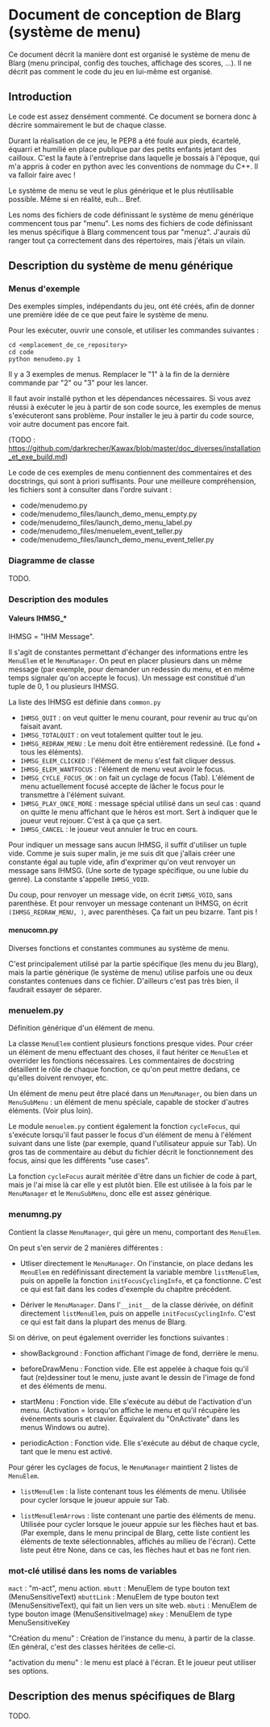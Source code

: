 # Document de conception de Blarg (système de menu) #

Ce document décrit la manière dont est organisé le système de menu de Blarg (menu principal, config des touches, affichage des scores, ...). Il ne décrit pas comment le code du jeu en lui-même est organisé.

## Introduction ##

Le code est assez densément commenté. Ce document se bornera donc à décrire sommairement le but de chaque classe.

Durant la réalisation de ce jeu, le PEP8 a été foulé aux pieds, écartelé, équarri et humilié en place publique par des petits enfants jetant des cailloux. C'est la faute à l'entreprise dans laquelle je bossais à l'époque, qui m'a appris à coder en python avec les conventions de nommage du C++. Il va falloir faire avec !

Le système de menu se veut le plus générique et le plus réutilisable possible. Même si en réalité, euh... Bref.

Les noms des fichiers de code définissant le système de menu générique commencent tous par "menu". Les noms des fichiers de code définissant les menus spécifique à Blarg commencent tous par "menuz". J'aurais dû ranger tout ça correctement dans des répertoires, mais j'étais un vilain.

## Description du système de menu générique ##

### Menus d'exemple ###

Des exemples simples, indépendants du jeu, ont été créés, afin de donner une première idée de ce que peut faire le système de menu.

Pour les exécuter, ouvrir une console, et utiliser les commandes suivantes :

    cd <emplacement_de_ce_repository>
    cd code
    python menudemo.py 1

Il y a 3 exemples de menus. Remplacer le "1" à la fin de la dernière commande par "2" ou "3" pour les lancer.

Il faut avoir installé python et les dépendances nécessaires. Si vous avez réussi à exécuter le jeu à partir de son code source, les exemples de menus s'exécuteront sans problème. Pour installer le jeu à partir du code source, voir autre document pas encore fait.

(TODO : https://github.com/darkrecher/Kawax/blob/master/doc_diverses/installation_et_exe_build.md)

Le code de ces exemples de menu contiennent des commentaires et des docstrings, qui sont à priori suffisants. Pour une meilleure compréhension, les fichiers sont à consulter dans l'ordre suivant :
 - code/menudemo.py
 - code/menudemo_files/launch_demo_menu_empty.py
 - code/menudemo_files/launch_demo_menu_label.py
 - code/menudemo_files/menuelem_event_teller.py
 - code/menudemo_files/launch_demo_menu_event_teller.py

### Diagramme de classe ###

TODO.

### Description des modules ###

#### Valeurs IHMSG_* ####

IHMSG = "IHM Message".

Il s'agit de constantes permettant d'échanger des informations entre les `MenuElem` et le `MenuManager`. On peut en placer plusieurs dans un même message (par exemple, pour demander un redessin du menu, et en même temps signaler qu'on accepte le focus). Un message est constitué d'un tuple de 0, 1 ou plusieurs IHMSG.

La liste des IHMSG est définie dans `common.py`

 - `IHMSG_QUIT` : on veut quitter le menu courant, pour revenir au truc qu'on faisait avant.
 - `IHMSG_TOTALQUIT` : on veut totalement quitter tout le jeu.
 - `IHMSG_REDRAW_MENU` : Le menu doit être entièrement redessiné. (Le fond + tous les éléments).
 - `IHMSG_ELEM_CLICKED` : l'élément de menu s'est fait cliquer dessus.
 - `IHMSG_ELEM_WANTFOCUS` : l'élément de menu veut avoir le focus.
 - `IHMSG_CYCLE_FOCUS_OK` : on fait un cyclage de focus (Tab). L'élément de menu actuellement focusé accepte de lâcher le focus pour le transmettre à l'élément suivant.
 - `IHMSG_PLAY_ONCE_MORE` : message spécial utilisé dans un seul cas : quand on quitte le menu affichant que le héros est mort. Sert à indiquer que le joueur veut rejouer. C'est à ça que ça sert.
 - `IHMSG_CANCEL` : le joueur veut annuler le truc en cours.

Pour indiquer un message sans aucun IHMSG, il suffit d'utiliser un tuple vide. Comme je suis super malin, je me suis dit que j'allais créer une constante égal au tuple vide, afin d'exprimer qu'on veut renvoyer un message sans IHMSG. (Une sorte de typage spécifique, ou une lubie du genre). La constante s'appelle `IHMSG_VOID`.

Du coup, pour renvoyer un message vide, on écrit `IHMSG_VOID`, sans parenthèse. Et pour renvoyer un message contenant un IHMSG, on écrit `(IHMSG_REDRAW_MENU, )`, avec parenthèses. Ça fait un peu bizarre. Tant pis !

#### menucomn.py ####

Diverses fonctions et constantes communes au système de menu.

C'est principalement utilisé par la partie spécifique (les menu du jeu Blarg), mais la partie générique (le système de menu) utilise parfois une ou deux constantes contenues dans ce fichier. D'ailleurs c'est pas très bien, il faudrait essayer de séparer.

### menuelem.py ###

Définition générique d'un élément de menu.

La classe `MenuElem` contient plusieurs fonctions presque vides. Pour créer un élément de menu effectuant des choses, il faut hériter ce `MenuElem` et overrider les fonctions nécessaires. Les commentaires de docstring détaillent le rôle de chaque fonction, ce qu'on peut mettre dedans, ce qu'elles doivent renvoyer, etc.

Un élément de menu peut être placé dans un `MenuManager`, ou bien dans un `MenuSubMenu` : un élément de menu spéciale, capable de stocker d'autres éléments. (Voir plus loin).

Le module `menuelem.py` contient également la fonction `cycleFocus`, qui s'exécute lorsqu'il faut passer le focus d'un élément de menu à l'élément suivant dans une liste (par exemple, quand l'utilisateur appuie sur Tab). Un gros tas de commentaire au début du fichier décrit le fonctionnement des focus, ainsi que les différents "use cases".

La fonction `cycleFocus` aurait méritée d'être dans un fichier de code à part, mais je l'ai mise là car elle y est plutôt bien. Elle est utilisée à la fois par le `MenuManager` et le `MenuSubMenu`, donc elle est assez générique.

### menumng.py ###

Contient la classe `MenuManager`, qui gère un menu, comportant des `MenuElem`.

On peut s'en servir de 2 manières différentes :

 - Utliser directement le `MenuManager`. On l'instancie, on place dedans les `MenuElem` en redéfinissant directement la variable membre `listMenuElem`, puis on appelle la fonction `initFocusCyclingInfo`, et ça fonctionne. C'est ce qui est fait dans les codes d'exemple du chapitre précédent.

 - Dériver le `MenuManager`. Dans l'`__init__` de la classe dérivée, on définit directement `listMenuElem`, puis on appelle `initFocusCyclingInfo`. C'est ce qui est fait dans la plupart des menus de Blarg.

Si on dérive, on peut également overrider les fonctions suivantes :

 - showBackground : Fonction affichant l'image de fond, derrière le menu.

 - beforeDrawMenu : Fonction vide. Elle est appelée à chaque fois qu'il faut (re)dessiner tout le menu, juste avant le dessin de l'image de fond et des éléments de menu.

 - startMenu : Fonction vide. Elle s'exécute au début de l'activation d'un menu. (Activation = lorsqu'on affiche le menu et qu'il récupère les événements souris et clavier. Équivalent du "OnActivate" dans les menus Windows ou autre).

 - periodicAction : Fonction vide. Elle s'exécute au début de chaque cycle, tant que le menu est activé.

Pour gérer les cyclages de focus, le `MenuManager` maintient 2 listes de `MenuElem`.

 - `listMenuElem` : la liste contenant tous les éléments de menu. Utilisée pour cycler lorsque le joueur appuie sur Tab.

 - `listMenuElemArrows` : liste contenant une partie des éléments de menu. Utilisée pour cycler lorsque le joueur appuie sur les flèches haut et bas. (Par exemple, dans le menu principal de Blarg, cette liste contient les éléments de texte sélectionnables, affichés au milieu de l'écran). Cette liste peut être None, dans ce cas, les flèches haut et bas ne font rien.



### mot-clé utilisé dans les noms de variables ###

`mact` : "m-act", menu action.
`mbutt` : MenuElem de type bouton text (MenuSensitiveText)
`mbuttLink` : MenuElem de type bouton text (MenuSensitiveText), qui fait un lien vers un site web.
`mbuti` : MenuElem de type bouton image (MenuSensitiveImage)
`mkey` : MenuElem de type MenuSensitiveKey

"Création du menu" : Création de l'instance du menu, à partir de la classe.
(En général, c'est des classes héritées de celle-ci.

"activation du menu" : le menu est placé à l'écran. Et le joueur peut utiliser ses options.

## Description des menus spécifiques de Blarg ##

TODO.
